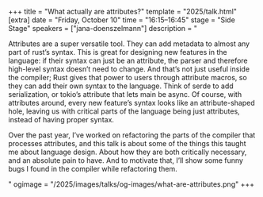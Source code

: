 +++
title = "What actually are attributes?"
template = "2025/talk.html"
[extra]
  date = "Friday, October 10"
  time = "16:15–16:45"
  stage = "Side Stage"
  speakers = ["jana-doenszelmann"]
  description = "<p>Attributes are a super versatile tool. They can add metadata to almost any part of rust’s syntax. This is great for designing new features in the language: if their syntax can just be an attribute, the parser and therefore high-level syntax doesn’t need to change. And that’s not just useful inside the compiler; Rust gives that power to users through attribute macros, so they can add their own syntax to the language. Think of serde to add serialization, or tokio’s attribute that lets main be async. Of course, with attributes around, every new feature’s syntax looks like an attribute-shaped hole, leaving us with critical parts of the language being just attributes, instead of having proper syntax.</p><p>Over the past year, I’ve worked on refactoring the parts of the compiler that processes attributes, and this talk is about some of the things this taught me about language design. About how they are both critically necessary, and an absolute pain to have. And to motivate that, I’ll show some funny bugs I found in the compiler while refactoring them.</p>"
  ogimage = "/2025/images/talks/og-images/what-are-attributes.png"
+++
